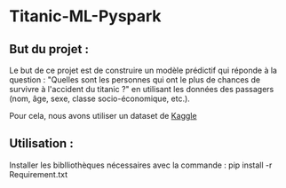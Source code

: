 # Titanic-ML-Pyspark

## But du projet :
Le but de ce projet est de construire un modèle prédictif qui réponde à la question : "Quelles sont les personnes qui ont le plus de chances de survivre à l'accident du titanic ?" en utilisant les données des passagers (nom, âge, sexe, classe socio-économique, etc.).

Pour cela, nous avons utiliser un dataset de [Kaggle](https://www.kaggle.com/competitions/titanic/data)

## Utilisation :
Installer les biblliothèques nécessaires avec la commande :
pip install -r Requirement.txt
